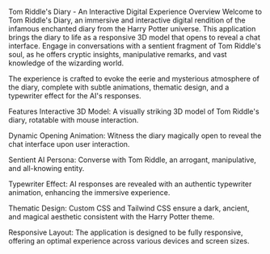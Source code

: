 Tom Riddle's Diary - An Interactive Digital Experience
Overview
Welcome to Tom Riddle's Diary, an immersive and interactive digital rendition of the infamous enchanted diary from the Harry Potter universe. This application brings the diary to life as a responsive 3D model that opens to reveal a chat interface. Engage in conversations with a sentient fragment of Tom Riddle's soul, as he offers cryptic insights, manipulative remarks, and vast knowledge of the wizarding world.

The experience is crafted to evoke the eerie and mysterious atmosphere of the diary, complete with subtle animations, thematic design, and a typewriter effect for the AI's responses.

Features
Interactive 3D Model: A visually striking 3D model of Tom Riddle's diary, rotatable with mouse interaction.

Dynamic Opening Animation: Witness the diary magically open to reveal the chat interface upon user interaction.

Sentient AI Persona: Converse with Tom Riddle, an arrogant, manipulative, and all-knowing entity.

Typewriter Effect: AI responses are revealed with an authentic typewriter animation, enhancing the immersive experience.

Thematic Design: Custom CSS and Tailwind CSS ensure a dark, ancient, and magical aesthetic consistent with the Harry Potter theme.

Responsive Layout: The application is designed to be fully responsive, offering an optimal experience across various devices and screen sizes.



